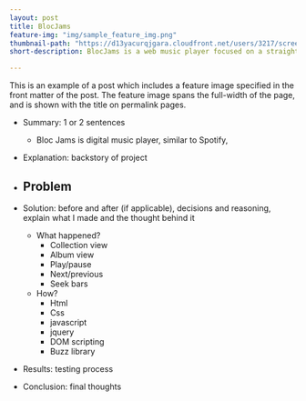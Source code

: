 ```yaml
---
layout: post
title: BlocJams
feature-img: "img/sample_feature_img.png"
thumbnail-path: "https://d13yacurqjgara.cloudfront.net/users/3217/screenshots/2030966/blocjams_1x.png"
short-description: BlocJams is a web music player focused on a straight-forward and responsive user interface.

---
```



This is an example of a post which includes a feature image specified in the front matter of the post. The feature image spans the full-width of the page, and is shown with the title on permalink pages.

- Summary: 1 or 2 sentences
    - Bloc Jams is digital music player, similar to Spotify,
- Explanation: backstory of project
- Problem
    -
- Solution: before and after (if applicable), decisions and reasoning, explain what I made and the thought behind it

    - What happened?
        - Collection view
        - Album view
        - Play/pause
        - Next/previous
        - Seek bars
    - How?
        - Html
        - Css
        - javascript
        - jquery
        - DOM scripting
        - Buzz library
- Results: testing process
- Conclusion: final thoughts
